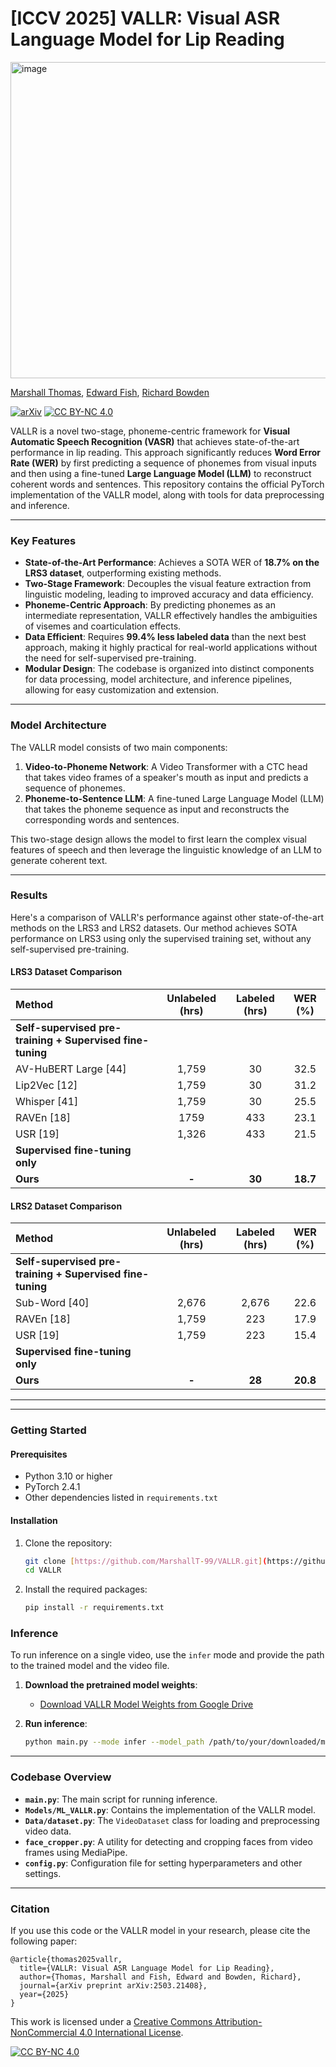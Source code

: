 # [ICCV 2025] VALLR: Visual ASR Language Model for Lip Reading


<img width="1210" height="506" alt="image" src="https://github.com/user-attachments/assets/938343fb-9ede-4c0c-9f12-db417c044e3a" />

[Marshall Thomas](https://www.surrey.ac.uk/people/marshall-thomas ), [Edward Fish](https://ed-fish.github.io/), [Richard Bowden](https://www.surrey.ac.uk/people/richard-bowden)



[![arXiv](https://img.shields.io/badge/arXiv-2503.21408-b31b1b.svg)](https://arxiv.org/abs/2503.21408) 
[![CC BY-NC 4.0][cc-by-nc-shield]][cc-by-nc]

VALLR is a novel two-stage, phoneme-centric framework for **Visual Automatic Speech Recognition (VASR)** that achieves state-of-the-art performance in lip reading. This approach significantly reduces **Word Error Rate (WER)** by first predicting a sequence of phonemes from visual inputs and then using a fine-tuned **Large Language Model (LLM)** to reconstruct coherent words and sentences. This repository contains the official PyTorch implementation of the VALLR model, along with tools for data preprocessing and inference.

---

### Key Features

* **State-of-the-Art Performance**: Achieves a SOTA WER of **18.7% on the LRS3 dataset**, outperforming existing methods.
* **Two-Stage Framework**: Decouples the visual feature extraction from linguistic modeling, leading to improved accuracy and data efficiency.
* **Phoneme-Centric Approach**: By predicting phonemes as an intermediate representation, VALLR effectively handles the ambiguities of visemes and coarticulation effects.
* **Data Efficient**: Requires **99.4% less labeled data** than the next best approach, making it highly practical for real-world applications without the need for self-supervised pre-training.
* **Modular Design**: The codebase is organized into distinct components for data processing, model architecture, and inference pipelines, allowing for easy customization and extension.

---

### Model Architecture

The VALLR model consists of two main components:

1.  **Video-to-Phoneme Network**: A Video Transformer with a CTC head that takes video frames of a speaker's mouth as input and predicts a sequence of phonemes.
2.  **Phoneme-to-Sentence LLM**: A fine-tuned Large Language Model (LLM) that takes the phoneme sequence as input and reconstructs the corresponding words and sentences.

This two-stage design allows the model to first learn the complex visual features of speech and then leverage the linguistic knowledge of an LLM to generate coherent text.

---

### Results

Here's a comparison of VALLR's performance against other state-of-the-art methods on the LRS3 and LRS2 datasets. Our method achieves SOTA performance on LRS3 using only the supervised training set, without any self-supervised pre-training.

#### LRS3 Dataset Comparison

| Method | Unlabeled (hrs) | Labeled (hrs) | WER (%) |
| :--- | :---: | :---: | :---: |
| **Self-supervised pre-training + Supervised fine-tuning** | | | |
| AV-HuBERT Large [44] | 1,759 | 30 | 32.5 |
| Lip2Vec [12] | 1,759 | 30 | 31.2 |
| Whisper [41] | 1,759 | 30 | 25.5 |
| RAVEn [18] | 1759 | 433 | 23.1 |
| USR [19] | 1,326 | 433 | 21.5 |
| **Supervised fine-tuning only** | | | |
| **Ours** | **-** | **30** | **18.7** |

#### LRS2 Dataset Comparison

| Method | Unlabeled (hrs) | Labeled (hrs) | WER (%) |
| :--- | :---: | :---: | :---: |
| **Self-supervised pre-training + Supervised fine-tuning** | | | |
| Sub-Word [40] | 2,676 | 2,676 | 22.6 |
| RAVEn [18] | 1,759 | 223 | 17.9 |
| USR [19] | 1,759 | 223 | 15.4 |
| **Supervised fine-tuning only** | | | |
| **Ours** | **-** | **28** | **20.8** |

---
---

### Getting Started

#### Prerequisites

* Python 3.10 or higher
* PyTorch 2.4.1
* Other dependencies listed in `requirements.txt`

#### Installation

1.  Clone the repository:
    ```bash
    git clone [https://github.com/MarshallT-99/VALLR.git](https://github.com/MarshallT-99/VALLR.git)
    cd VALLR
    ```
2.  Install the required packages:
    ```bash
    pip install -r requirements.txt
    ```

### Inference

To run inference on a single video, use the `infer` mode and provide the path to the trained model and the video file.

1.  **Download the pretrained model weights**:
    * [Download VALLR Model Weights from Google Drive](https://drive.google.com/file/d/14u7MRTxXL1psHMnlssw_Drq-zRMGC7zD/view?usp=sharing)

2.  **Run inference**:
    ```bash
    python main.py --mode infer --model_path /path/to/your/downloaded/model.pth --infer_video_path /path/to/your/video.mp4
    ```

---

### Codebase Overview

* **`main.py`**: The main script for running inference.
* **`Models/ML_VALLR.py`**: Contains the implementation of the VALLR model.
* **`Data/dataset.py`**: The `VideoDataset` class for loading and preprocessing video data.
* **`face_cropper.py`**: A utility for detecting and cropping faces from video frames using MediaPipe.
* **`config.py`**: Configuration file for setting hyperparameters and other settings.

---


### Citation

If you use this code or the VALLR model in your research, please cite the following paper:

```
@article{thomas2025vallr,
  title={VALLR: Visual ASR Language Model for Lip Reading},
  author={Thomas, Marshall and Fish, Edward and Bowden, Richard},
  journal={arXiv preprint arXiv:2503.21408},
  year={2025}
}
```

This work is licensed under a
[Creative Commons Attribution-NonCommercial 4.0 International License][cc-by-nc].

[![CC BY-NC 4.0][cc-by-nc-image]][cc-by-nc]

[cc-by-nc]: https://creativecommons.org/licenses/by-nc/4.0/
[cc-by-nc-image]: https://licensebuttons.net/l/by-nc/4.0/88x31.png
[cc-by-nc-shield]: https://img.shields.io/badge/License-CC%20BY--NC%204.0-lightgrey.svg
